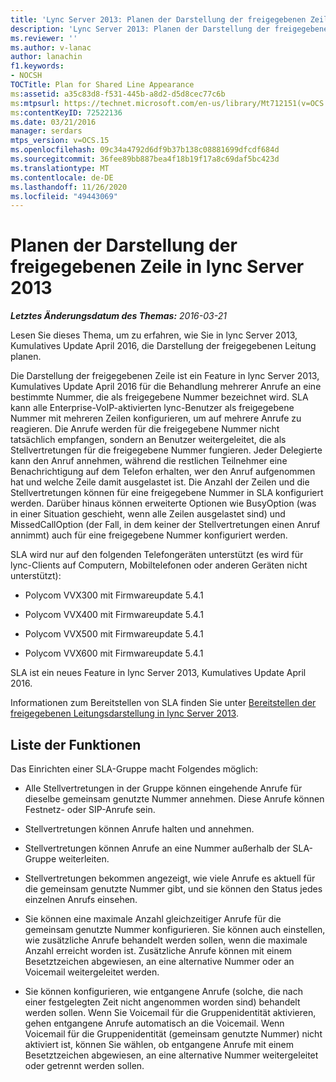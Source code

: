 ```yaml
---
title: 'Lync Server 2013: Planen der Darstellung der freigegebenen Zeile'
description: 'Lync Server 2013: Planen der Darstellung der freigegebenen Zeile'
ms.reviewer: ''
ms.author: v-lanac
author: lanachin
f1.keywords:
- NOCSH
TOCTitle: Plan for Shared Line Appearance
ms:assetid: a35c83d8-f531-445b-a8d2-d5d8cec77c6b
ms:mtpsurl: https://technet.microsoft.com/en-us/library/Mt712151(v=OCS.15)
ms:contentKeyID: 72522136
ms.date: 03/21/2016
manager: serdars
mtps_version: v=OCS.15
ms.openlocfilehash: 09c34a4792d6df9b37b138c08881699dfcdf684d
ms.sourcegitcommit: 36fee89bb887bea4f18b19f17a8c69daf5bc423d
ms.translationtype: MT
ms.contentlocale: de-DE
ms.lasthandoff: 11/26/2020
ms.locfileid: "49443069"
---
```

# <a name="plan-for-shared-line-appearance-in-lync-server-2013"></a>Planen der Darstellung der freigegebenen Zeile in lync Server 2013

<div data-xmlns="http://www.w3.org/1999/xhtml">

<div class="topic" data-xmlns="http://www.w3.org/1999/xhtml" data-msxsl="urn:schemas-microsoft-com:xslt" data-cs="https://msdn.microsoft.com/">

<div data-asp="https://msdn2.microsoft.com/asp">



</div>

<div id="mainSection">

<div id="mainBody">

<span> </span>

_**Letztes Änderungsdatum des Themas:** 2016-03-21_

Lesen Sie dieses Thema, um zu erfahren, wie Sie in lync Server 2013, Kumulatives Update April 2016, die Darstellung der freigegebenen Leitung planen.

Die Darstellung der freigegebenen Zeile ist ein Feature in lync Server 2013, Kumulatives Update April 2016 für die Behandlung mehrerer Anrufe an eine bestimmte Nummer, die als freigegebene Nummer bezeichnet wird. SLA kann alle Enterprise-VoIP-aktivierten lync-Benutzer als freigegebene Nummer mit mehreren Zeilen konfigurieren, um auf mehrere Anrufe zu reagieren. Die Anrufe werden für die freigegebene Nummer nicht tatsächlich empfangen, sondern an Benutzer weitergeleitet, die als Stellvertretungen für die freigegebene Nummer fungieren. Jeder Delegierte kann den Anruf annehmen, während die restlichen Teilnehmer eine Benachrichtigung auf dem Telefon erhalten, wer den Anruf aufgenommen hat und welche Zeile damit ausgelastet ist. Die Anzahl der Zeilen und die Stellvertretungen können für eine freigegebene Nummer in SLA konfiguriert werden. Darüber hinaus können erweiterte Optionen wie BusyOption (was in einer Situation geschieht, wenn alle Zeilen ausgelastet sind) und MissedCallOption (der Fall, in dem keiner der Stellvertretungen einen Anruf annimmt) auch für eine freigegebene Nummer konfiguriert werden.

SLA wird nur auf den folgenden Telefongeräten unterstützt (es wird für lync-Clients auf Computern, Mobiltelefonen oder anderen Geräten nicht unterstützt):

  - Polycom VVX300 mit Firmwareupdate 5.4.1

  - Polycom VVX400 mit Firmwareupdate 5.4.1

  - Polycom VVX500 mit Firmwareupdate 5.4.1

  - Polycom VVX600 mit Firmwareupdate 5.4.1

SLA ist ein neues Feature in lync Server 2013, Kumulatives Update April 2016.

Informationen zum Bereitstellen von SLA finden Sie unter [Bereitstellen der freigegebenen Leitungsdarstellung in lync Server 2013](lync-server-2013-deploy-shared-line-appearance.md).

<div>

## <a name="feature-list"></a>Liste der Funktionen

Das Einrichten einer SLA-Gruppe macht Folgendes möglich:

  - Alle Stellvertretungen in der Gruppe können eingehende Anrufe für dieselbe gemeinsam genutzte Nummer annehmen. Diese Anrufe können Festnetz- oder SIP-Anrufe sein.

  - Stellvertretungen können Anrufe halten und annehmen.

  - Stellvertretungen können Anrufe an eine Nummer außerhalb der SLA-Gruppe weiterleiten.

  - Stellvertretungen bekommen angezeigt, wie viele Anrufe es aktuell für die gemeinsam genutzte Nummer gibt, und sie können den Status jedes einzelnen Anrufs einsehen.

  - Sie können eine maximale Anzahl gleichzeitiger Anrufe für die gemeinsam genutzte Nummer konfigurieren. Sie können auch einstellen, wie zusätzliche Anrufe behandelt werden sollen, wenn die maximale Anzahl erreicht worden ist. Zusätzliche Anrufe können mit einem Besetztzeichen abgewiesen, an eine alternative Nummer oder an Voicemail weitergeleitet werden.

  - Sie können konfigurieren, wie entgangene Anrufe (solche, die nach einer festgelegten Zeit nicht angenommen worden sind) behandelt werden sollen. Wenn Sie Voicemail für die Gruppenidentität aktivieren, gehen entgangene Anrufe automatisch an die Voicemail. Wenn Voicemail für die Gruppenidentität (gemeinsam genutzte Nummer) nicht aktiviert ist, können Sie wählen, ob entgangene Anrufe mit einem Besetztzeichen abgewiesen, an eine alternative Nummer weitergeleitet oder getrennt werden sollen.

</div>

</div>

<span> </span>

</div>

</div>

</div>

